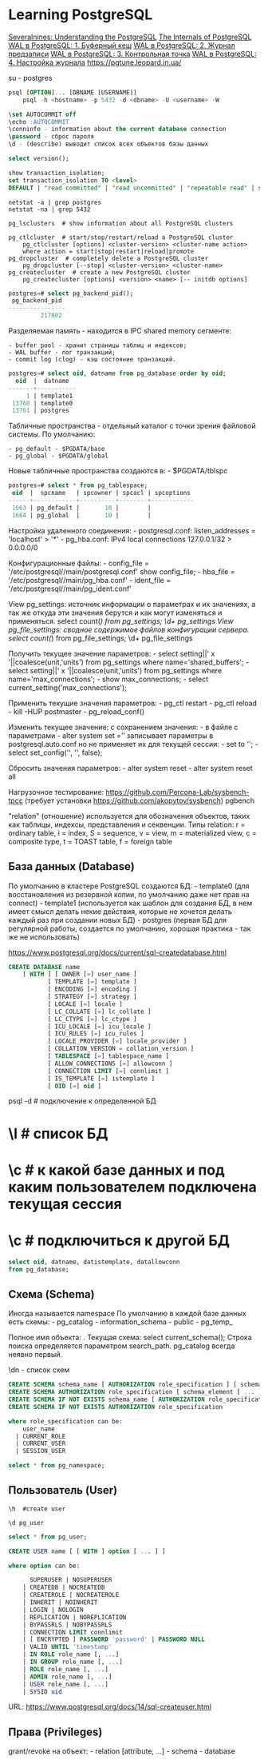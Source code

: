 
Learning PostgreSQL
===================

[Severalnines: Understanding the PostgreSQL](https://severalnines.com/blog/understanding-postgresql-architecture/)
[The Internals of PostgreSQL](https://www.interdb.jp/pg/)
[WAL в PostgreSQL: 1. Буферный кеш](https://habr.com/ru/companies/postgrespro/articles/458186/)
[WAL в PostgreSQL: 2. Журнал предзаписи](https://habr.com/ru/companies/postgrespro/articles/459250/)
[WAL в PostgreSQL: 3. Контрольная точка](https://habr.com/ru/companies/postgrespro/articles/460423/)
[WAL в PostgreSQL: 4. Настройка журнала](https://habr.com/ru/companies/postgrespro/articles/461523/)
https://pgtune.leopard.in.ua/

su - postgres
```sql
psql [OPTION]... [DBNAME [USERNAME]]
    psql -h <hostname> -p 5432 -d <dbname> -U <username> -W
```
```sql
\set AUTOCOMMIT off
\echo :AUTOCOMMIT
\conninfo - information about the current database connection
\password - сброс пароля
\d - (describe) выводит список всех объектов базы данных
```
```sql
select version();
```
```sql
show transaction_isolation;
set transaction_isolation TO <level>
DEFAULT | "read committed" | "read uncommitted" | "repeatable read" | serializable
```
```shell
netstat -a | grep postgres
netstat -na | grep 5432
```
```shell
pg_lsclusters  # show information about all PostgreSQL clusters
```
```shell
pg_ctlcluster  # start/stop/restart/reload a PostgreSQL cluster
    pg_ctlcluster [options] <cluster-version> <cluster-name action>
    where action = start|stop|restart|reload|promote
pg_dropcluster  # completely delete a PostgreSQL cluster
    pg_dropcluster [--stop] <cluster-version> <cluster-name>
pg_createcluster  # create a new PostgreSQL cluster
    pg_createcluster [options] <version> <name> [-- initdb options]
```
```sql
postgres=# select pg_backend_pid();
 pg_backend_pid
----------------
         217802
```
Разделяемая память - находится в IPC shared memory сегменте:

    - buffer pool - хранит страницы таблиц и индексов;
    - WAL buffer - лог транзакций;
    - commit log (clog) - кэш состояние транзакций.
```sql
postgres=# select oid, datname from pg_database order by oid;
  oid  |  datname
-------+-----------
     1 | template1
 13760 | template0
 13761 | postgres
```

Табличные пространства - отдельный каталог с точки зрения файловой системы.
По умолчанию:

    - pg_default - $PGDATA/base
    - pg_global - $PGDATA/global
Новые табличные пространства создаются в:
    - $PGDATA/tblspc
```sql
postgres=# select * from pg_tablespace;
 oid  |  spcname   | spcowner | spcacl | spcoptions
------+------------+----------+--------+------------
 1663 | pg_default |       10 |        |
 1664 | pg_global  |       10 |        |
```
Настройка удаленного соединения:
    - postgresql.conf:
        listen_addresses = 'localhost' > '*'
    - pg_hba.conf:
        IPv4 local connections 127.0.0.1/32 > 0.0.0.0/0

Конфигурационные файлы:
    - config_file = '/etc/postgresql/<version>/main/postgresql.conf'
      show config_file;
    - hba_file = '/etc/postgresql/<version>/main/pg_hba.conf'
    - ident_file = '/etc/postgresql/<version>/main/pg_ident.conf'

View pg_settings:
    источник информации о параметрах и их значениях, а так же откуда эти значения берутся и как могут изменяться и применяться.
    select count(*) from pg_settings;
    \d+ pg_settings
View pg_file_settings:
    сводное содержимое файлов конфигурации сервера.
    select count(*) from pg_file_settings;
    \d+ pg_file_settings

Получить текущее значение параметров:
    - select setting||' x '||coalesce(unit,'units') from pg_settings where name='shared_buffers';
    - select setting||' x '||coalesce(unit,'units') from pg_settings where name='max_connections';
    - show max_connections;
    - select current_setting('max_connections');

Применить текущие значения параметров:
    - pg_ctl restart
    - pg_ctl reload
    - kill -HUP postmaster
    - pg_reload_conf()

Изменить текущее значение:
    с сохранением значения:
        - в файле с параметрами
        - alter system set <name>=’<value>’
            записывает параметры в postgresql.auto.conf но не применяет их
    для текущей сессии:
        - set <parameter> to '<value>';
        - select set_config('<name>', '<value>', false);

Сбросить значения параметров:
    - alter system reset <name>
    - alter system reset all

Нагрузочное тестирование:
https://github.com/Percona-Lab/sysbench-tpcc (требует установки https://github.com/akopytov/sysbench)
pgbench

"relation" (отношение) используется для обозначения объектов, таких как таблицы, индексы, представления и секвенции.
Типы relation:
r = ordinary table,
i = index,
S = sequence,
v = view,
m = materialized view,
c = composite type,
t = TOAST table,
f = foreign table

## База данных (Database)
По умолчанию в кластере PostgreSQL создаются БД:
    - template0 (для восстановления из резервной копии, по умолчанию даже нет прав на connect)
    - template1 (используется как шаблон для создания БД, в нем имеет смысл делать некие действия, которые не хочется делать каждый раз при создании новых БД)
    - postgres (первая БД для регулярной работы, создается по умолчанию, хорошая практика - так же не использовать)

https://www.postgresql.org/docs/current/sql-createdatabase.html
```sql
CREATE DATABASE name
    [ WITH ] [ OWNER [=] user_name ]
           [ TEMPLATE [=] template ]
           [ ENCODING [=] encoding ]
           [ STRATEGY [=] strategy ]
           [ LOCALE [=] locale ]
           [ LC_COLLATE [=] lc_collate ]
           [ LC_CTYPE [=] lc_ctype ]
           [ ICU_LOCALE [=] icu_locale ]
           [ ICU_RULES [=] icu_rules ]
           [ LOCALE_PROVIDER [=] locale_provider ]
           [ COLLATION_VERSION = collation_version ]
           [ TABLESPACE [=] tablespace_name ]
           [ ALLOW_CONNECTIONS [=] allowconn ]
           [ CONNECTION LIMIT [=] connlimit ]
           [ IS_TEMPLATE [=] istemplate ]
           [ OID [=] oid ]
```
psql -d <database>  # подключение к определенной БД
# \l  # список БД
# \c  # к какой базе данных и под каким пользователем подключена текущая сессия
# \c <database>  # подключиться к другой БД
```sql
select oid, datname, datistemplate, datallowconn
from pg_database;
```
## Схема (Schema)
Иногда называется namespace
По умолчанию в каждой базе данных есть схемы:
    - pg_catalog
    - information_schema
    - public
    - pg_temp_<n>

Полное имя объекта: <schema>.<object>
Текущая схема: select current_schema();
Строка поиска определяется параметром search_path. pg_catalog всегда неявно первый.

\dn - список схем
```sql
CREATE SCHEMA schema_name [ AUTHORIZATION role_specification ] [ schema_element [ ... ] ]
CREATE SCHEMA AUTHORIZATION role_specification [ schema_element [ ... ] ]
CREATE SCHEMA IF NOT EXISTS schema_name [ AUTHORIZATION role_specification ]
CREATE SCHEMA IF NOT EXISTS AUTHORIZATION role_specification

where role_specification can be:
    user_name
  | CURRENT_ROLE
  | CURRENT_USER
  | SESSION_USER
```
```sql
select * from pg_namespace;
```
## Пользователь (User)

`\h  #create user`

`\d pg_user`
```sql
select * from pg_user;
```
```sql
CREATE USER name [ [ WITH ] option [ ... ] ]

where option can be:

      SUPERUSER | NOSUPERUSER
    | CREATEDB | NOCREATEDB
    | CREATEROLE | NOCREATEROLE
    | INHERIT | NOINHERIT
    | LOGIN | NOLOGIN
    | REPLICATION | NOREPLICATION
    | BYPASSRLS | NOBYPASSRLS
    | CONNECTION LIMIT connlimit
    | [ ENCRYPTED ] PASSWORD 'password' | PASSWORD NULL
    | VALID UNTIL 'timestamp'
    | IN ROLE role_name [, ...]
    | IN GROUP role_name [, ...]
    | ROLE role_name [, ...]
    | ADMIN role_name [, ...]
    | USER role_name [, ...]
    | SYSID uid
```
URL: https://www.postgresql.org/docs/14/sql-createuser.html


## Права (Privileges)

grant/revoke на объект:
    - relation [attribute, …]
    - schema
    - database